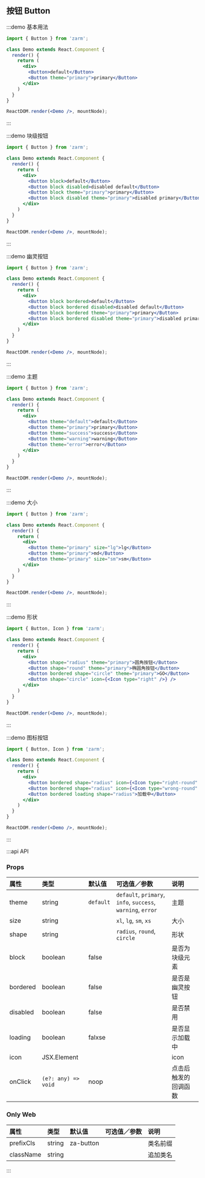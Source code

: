 ## 按钮 Button

:::demo 基本用法
```jsx
import { Button } from 'zarm';

class Demo extends React.Component {
  render() {
    return (
      <div>
        <Button>default</Button>
        <Button theme="primary">primary</Button>
      </div>
    )
  }
}

ReactDOM.render(<Demo />, mountNode);
```
:::


:::demo 块级按钮
```jsx
import { Button } from 'zarm';

class Demo extends React.Component {
  render() {
    return (
      <div>
        <Button block>default</Button>
        <Button block disabled>disabled default</Button>
        <Button block theme="primary">primary</Button>
        <Button block disabled theme="primary">disabled primary</Button>
      </div>
    )
  }
}

ReactDOM.render(<Demo />, mountNode);
```
:::


:::demo 幽灵按钮
```jsx
import { Button } from 'zarm';

class Demo extends React.Component {
  render() {
    return (
      <div>
        <Button block bordered>default</Button>
        <Button block bordered disabled>disabled default</Button>
        <Button block bordered theme="primary">primary</Button>
        <Button block bordered disabled theme="primary">disabled primary</Button>
      </div>
    )
  }
}

ReactDOM.render(<Demo />, mountNode);
```
:::


:::demo 主题
```jsx
import { Button } from 'zarm';

class Demo extends React.Component {
  render() {
    return (
      <div>
        <Button theme="default">default</Button>
        <Button theme="primary">primary</Button>
        <Button theme="success">success</Button>
        <Button theme="warning">warning</Button>
        <Button theme="error">error</Button>
      </div>
    )
  }
}

ReactDOM.render(<Demo />, mountNode);
```
:::


:::demo 大小
```jsx
import { Button } from 'zarm';

class Demo extends React.Component {
  render() {
    return (
      <div>
        <Button theme="primary" size="lg">lg</Button>
        <Button theme="primary">md</Button>
        <Button theme="primary" size="sm">sm</Button>
      </div>
    )
  }
}

ReactDOM.render(<Demo />, mountNode);
```
:::


:::demo 形状
```jsx
import { Button, Icon } from 'zarm';

class Demo extends React.Component {
  render() {
    return (
      <div>
        <Button shape="radius" theme="primary">圆角按钮</Button>
        <Button shape="round" theme="primary">椭圆角按钮</Button>
        <Button bordered shape="circle" theme="primary">GO</Button>
        <Button shape="circle" icon={<Icon type="right" />} />
      </div>
    )
  }
}

ReactDOM.render(<Demo />, mountNode);
```
:::


:::demo 图标按钮
```jsx
import { Button, Icon } from 'zarm';

class Demo extends React.Component {
  render() {
    return (
      <div>
        <Button bordered shape="radius" icon={<Icon type="right-round" theme="success" />}>正确</Button>
        <Button bordered shape="radius" icon={<Icon type="wrong-round" theme="error" />}>错误</Button>
        <Button bordered loading shape="radius">加载中</Button>
      </div>
    )
  }
}

ReactDOM.render(<Demo />, mountNode);
```
:::



:::api API

### Props
| 属性 | 类型 | 默认值 | 可选值／参数 | 说明 |
| :--- | :--- | :--- | :--- | :--- |
| theme | string | `default` | `default`, `primary`, `info`, `success`, `warning`, `error` | 主题 |
| size | string | | `xl`, `lg`, `sm`, `xs` | 大小 |
| shape | string | | `radius`, `round`, `circle` | 形状 |
| block | boolean | false | | 是否为块级元素 |
| bordered | boolean | false | | 是否是幽灵按钮 |
| disabled | boolean | false | | 是否禁用 |
| loading | boolean | falxse | | 是否显示加载中 |
| icon | JSX.Element | | | icon |
| onClick | <code>(e?: any) => void</code> | noop | | 点击后触发的回调函数 |

### Only Web
| 属性 | 类型 | 默认值 | 可选值／参数 | 说明 |
| :--- | :--- | :--- | :--- | :--- |
| prefixCls | string | za-button | | 类名前缀 |
| className | string | | | 追加类名 |

:::